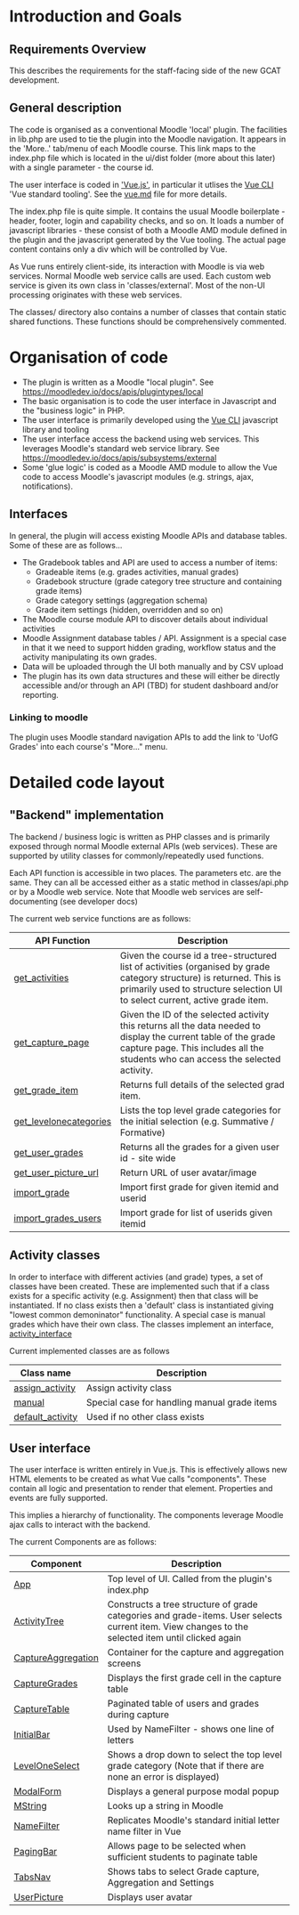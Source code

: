# Introduction and Goals



## Requirements Overview 

This describes the requirements for the staff-facing side of the new GCAT development.

## General description

The code is organised as a conventional Moodle 'local' plugin. The facilities in lib.php are used to tie the plugin into the Moodle navigation. It appears in the 'More..' tab/menu of each Moodle course. This link maps to the index.php file which is located in the ui/dist folder (more about this later) with a single parameter - the course id. 

The user interface is coded in ['Vue.js'](https://vuejs.org/), in particular it utlises the [Vue CLI](https://cli.vuejs.org/) 'Vue standard tooling'.  See the [vue.md](vue.md) file for more details. 

The index.php file is quite simple. It contains the usual Moodle boilerplate - header, footer, login and capability checks, and so on. It loads a number of javascript libraries - these consist of both a Moodle AMD module defined in the plugin and the javascript generated by the Vue tooling. The actual page content contains only a div which will be controlled by Vue. 

As Vue runs entirely client-side, its interaction with Moodle is via web services. Normal Moodle web service calls are used. Each custom web service is given its own class in 'classes/external'. Most of the non-UI processing originates with these web services. 

The classes/ directory also contains a number of classes that contain static shared functions. These functions should be comprehensively commented. 

# Organisation of code

* The plugin is written as a Moodle "local plugin". See https://moodledev.io/docs/apis/plugintypes/local
* The basic organisation is to code the user interface in Javascript and the "business logic" in PHP.
* The user interface is primarily developed using the [Vue CLI](https://cli.vuejs.org/) javascript library and tooling
* The user interface access the backend using web services. This leverages Moodle's standard web service library. See https://moodledev.io/docs/apis/subsystems/external
* Some 'glue logic' is coded as a Moodle AMD module to allow the Vue code to access Moodle's javascript modules (e.g. strings, ajax, notifications). 

## Interfaces

In general, the plugin will access existing Moodle APIs and database tables. Some of these are as follows...

* The Gradebook tables and API are used to access a number of items:
    * Gradeable items (e.g. grades activities, manual grades)
    * Gradebook structure (grade category tree structure and containing grade items)
    * Grade category settings (aggregation schema)
    * Grade item settings (hidden, overridden and so on)
* The Moodle course module API to discover details about individual activities
* Moodle Assignment database tables / API. Assignment is a special case in that it we need to support hidden grading, workflow status and the activity manipulating its own grades. 
* Data will be uploaded through the UI both manually and by CSV upload
* The plugin has its own data structures and these will either be directly accessible and/or through an API (TBD) for student dashboard and/or reporting. 

### Linking to moodle

The plugin uses Moodle standard navigation APIs to add the link to 'UofG Grades' into each course's "More..." menu.

# Detailed code layout

## "Backend" implementation

The backend / business logic is written as PHP classes and is primarily exposed through normal Moodle external APIs (web services). These are supported by utility classes for commonly/repeatedly used functions. 

Each API function is accessible in two places. The parameters etc. are the same. They can all be accessed either as a static method in classes/api.php or by a Moodle web service. Note that Moodle web services are self-documenting (see developer docs)

The current web service functions are as follows:

| API Function         | Description
|----------------------|---------------------------------------------------------------------------- |
| [get_activities](../classes/external/get_activities.php) | Given the course id a tree-structured list of activities (organised by grade category structure) is returned. This is primarily used to structure selection UI to select current, active grade item. |
| [get_capture_page](../classes/external/get_capture_page.php)| Given the ID of the selected activity this returns all the data needed to display the current table of the grade capture page. This includes all the students who can access the selected activity. |
| [get_grade_item](../classes/external/get_grade_item.php)| Returns full details of the selected grad item. 
| [get_levelonecategories](../classes/external/get_levelonecategories.php) | Lists the top level grade categories for the initial selection (e.g. Summative / Formative) |
| [get_user_grades](../classes/external/get_user_grades.php) | Returns all the grades for a given user id - site wide |
| [get_user_picture_url](../classes/external/get_user_picture_url.php) | Return URL of user avatar/image |
| [import_grade](../classes/external/import_grade.php) | Import first grade for given itemid and userid |
| [import_grades_users](../classes/external/import_grades_users.php) | Import grade for list of userids given itemid |

## Activity classes

In order to interface with different activies (and grade) types, a set of classes have been created. These are implemented such that if a class exists for a specific activity (e.g. Assignment) then that class will be instantiated. If no class exists then a 'default' class is instantiated giving "lowest common demoninator" functionality. A special case is manual grades which have their own class. The classes implement an interface, [activity_interface](../classes/activities/activity_interface.php)

Current implemented classes are as follows

| Class name              | Description
|-------------------------|--------------------------------------|
| [assign_activity](../classes/activities/assign_activity.php) | Assign activity class |
| [manual](../classes/activities/manual.php) | Special case for handling manual grade items |
| [default_activity](../classes/activities/default_activity.php) | Used if no other class exists |


## User interface

The user interface is written entirely in Vue.js.  This is effectively allows new HTML elements to be created as what Vue calls "components". These contain all logic and presentation to render that element. 
Properties and events are fully supported.

This implies a hierarchy of functionality. The components leverage Moodle ajax calls to interact with the backend. 

The current Components are as follows:

| Component            | Description
|----------------------|--------------------------------------------------------------|
| [App](../ui/src/App.vue) | Top level of UI. Called from the plugin's index.php |
| [ActivityTree](../ui/src/components/ActivityTree.vue) | Constructs a tree structure of grade categories and grade-items. User selects current item. View changes to the selected item until clicked again |
| [CaptureAggregation](../ui/src/views/CaptureAggregation.vue) | Container for the capture and aggregation screens |
| [CaptureGrades](../ui/src/components/CaptureGrades.vue) | Displays the first grade cell in the capture table |
| [CaptureTable](../ui/src/components/CaptureTable.vue) | Paginated table of users and grades during capture |
| [InitialBar](../ui/src/components/InitialBar.vue) | Used by NameFilter - shows one line of letters |
| [LevelOneSelect](../ui/src/components/LevelOneSelect.vue) | Shows a drop down to select the top level grade category (Note that if there are none an error is displayed) |
| [ModalForm](../ui/src/components/ModalForm.vue) | Displays a general purpose modal popup |
| [MString](../ui/src/components/MString.vue) | Looks up a string in Moodle |
| [NameFilter](../ui/src/components/NameFilter.vue) | Replicates Moodle's standard initial letter name filter in Vue |
| [PagingBar](../ui/src/components/PagingBar.vue) | Allows page to be selected when sufficient students to paginate table |
| [TabsNav](../ui/src/components/TabsNav.vue) | Shows tabs to select Grade capture, Aggregation and Settings |
| [UserPicture](../ui/src/components/UserPicture.vue) | Displays user avatar |

